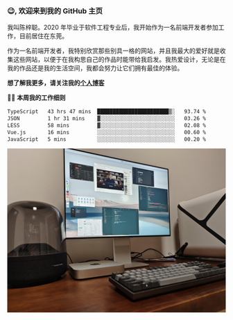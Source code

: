 ### 😉, 欢迎来到我的 GitHub 主页

我叫陈梓聪。2020 年毕业于软件工程专业后，我开始作为一名前端开发者参加工作，目前居住在东莞。

作为一名前端开发者，我特别欣赏那些别具一格的网站，并且我最大的爱好就是收集这些网站，以便于在我构思自己的作品时能带给我启发。我热爱设计，无论是在我的作品还是我的生活空间，我都会努力让它们拥有最佳的体验。

**想了解我更多，请关注我的[个人博客](https://leoku.top)**

🧑‍💻 **本周我的工作细则**
<!--START_SECTION:waka-->
```text
TypeScript   43 hrs 47 mins  ███████████████████████▒░   93.74 % 
JSON         1 hr 31 mins    ▓░░░░░░░░░░░░░░░░░░░░░░░░   03.26 % 
LESS         58 mins         ▓░░░░░░░░░░░░░░░░░░░░░░░░   02.08 % 
Vue.js       16 mins         ░░░░░░░░░░░░░░░░░░░░░░░░░   00.60 % 
JavaScript   5 mins          ░░░░░░░░░░░░░░░░░░░░░░░░░   00.20 % 
```
<!--END_SECTION:waka-->

![desktop](./mine.jpg)
